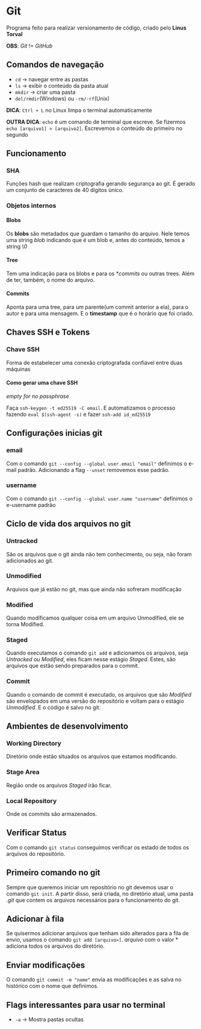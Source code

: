 # Git
Programa feito para realizar versionamento de código, criado pelo **Linus Torval**

**OBS**: *Git* != *GitHub*

## Comandos de navegação

* `cd` -> navegar entre as pastas
* `ls` -> exibir o conteúdo da pasta atual
* `mkdir` -> criar uma pasta
* `del/rmdir`(Windows) ou `-rm/-rf`(Unix)

**DICA**: `Ctrl + L` no Linux limpa o terminal automaticamente

**OUTRA DICA**: `echo` é um comando de terminal que escreve. Se fizermos `echo [arquivo1] > [arquivo2]`. Escrevemos o conteúdo do primeiro no segundo

## Funcionamento

### SHA
Funções hash que realizam criptografia gerando segurança ao git. É gerado um conjunto de caracteres de 40 dígitos único.

### Objetos internos

#### Blobs
Os **blobs** são metadados que guardam o tamanho do arquivo. Nele temos uma string *blob* indicando que é um blob e, antes do conteúdo, temos a string *\0*

#### Tree
Tem uma indicação para os blobs e para os **commits* ou outras trees. Além de ter, também, o nome do arquivo.

#### Commits
Aponta para uma tree, para um parente(um commit anterior a ela), para o autor e para uma mensagem. E o **timestamp** que é o horário que foi criado.

## Chaves SSH e Tokens

### Chave SSH
Forma de estabelecer uma conexão criptografada confiável entre duas máquinas

#### Como gerar uma chave SSH 

*empty for no passphrase*

Faça `ssh-keygen -t ed25519 -C email`. E automatizamos o processo fazendo `eval $(ssh-agent -s)` e fazer `ssh-add id_ed25519` 

## Configurações inicias git

### email 
Com o comando `git --config --global user.email "email"` definimos o e-mail padrão. Adicionando a flag `--unset` removemos esse padrão.


### username
Com o comando `git --config --global user.name "username"` definimos o e-username padrão

## Ciclo de vida dos arquivos no git 

### Untracked
São os arquivos que o git ainda não tem conhecimento, ou seja, não foram adicionados ao git.

### Unmodified
Arquivos que já estão no git, mas que ainda não sofreram modificação

### Modified 
Quando modificamos qualquer coisa em um arquivo Unmodified, ele se torna Modified.

### Staged
Quando executamos o comando `git add` e adicionamos os arquivos, seja *Untracked ou Modified*, eles ficam nesse estágio *Staged*. Estes, são arquivos que estão sendo preparados para o commit.

### Commit
Quando o comando de commit é executado, os arquivos que são *Modified* são envelopados em uma versão do repositório e voltam para o estágio *Unmodified*. E o código é salvo no git.

## Ambientes de desenvolvimento

### Working Directory
Diretório onde estão situados os arquivos que estamos modificando. 

### Stage Area
Região onde os arquivos *Staged* irão ficar.

### Local Repository
Onde os commits são armazenados.

## Verificar Status
Com o comando `git status` conseguimos verificar os estado de todos os arquivos do repositório.

## Primeiro comando no git
Sempre que queremos iniciar um repositório no git devemos usar o comando `git init`. A partir disso, será criada, no diretório atual, uma pasta *.git* que contem os arquivos necessários para o funcionamento do git.

## Adicionar à fila
Se quisermos adicionar arquivos que tenham sido alterados para a fila de envio, usamos o comando `git add [arquivo>]`. *arquivo* com o valor * adiciona todos os arquivos do diretório.

## Enviar modificações
O comando `git commit -m "nome"` envia as modificações e as salva no histórico com o nome que definimos.

## Flags interessantes para usar no terminal

* `-a` -> Mostra pastas ocultas
